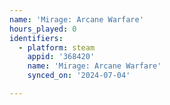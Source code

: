 ```yaml
---
name: 'Mirage: Arcane Warfare'
hours_played: 0
identifiers:
  - platform: steam
    appid: '368420'
    name: 'Mirage: Arcane Warfare'
    synced_on: '2024-07-04'

---
```

